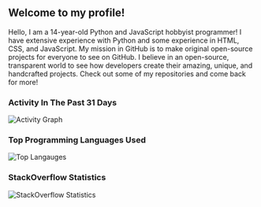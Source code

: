 ## Welcome to my profile!
Hello, I am a 14-year-old Python and JavaScript hobbyist programmer! I have extensive experience with Python and some experience in HTML, CSS, and JavaScript. My mission in GitHub is to make original open-source projects for everyone to see on GitHub. I believe in an open-source, transparent world to see how developers create their amazing, unique, and handcrafted projects. Check out some of my repositories and come back for more!

### Activity In The Past 31 Days
![Activity Graph](https://activity-graph.herokuapp.com/graph?username=Gamerlots&theme=github)

### Top Programming Languages Used
![Top Langauges](https://github-readme-stats.vercel.app/api/top-langs/?username=Gamerlots&theme=tokyonight)

### StackOverflow Statistics
![StackOverflow Statistics](https://github-readme-stackoverflow.vercel.app/?userID=15095204&theme=dark)
